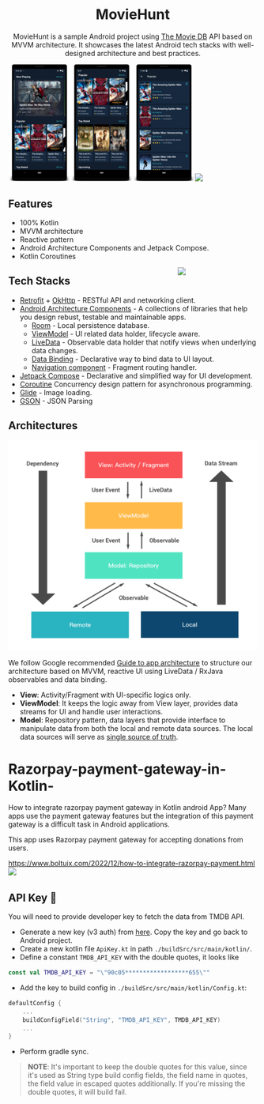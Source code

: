 <h1 align="center">MovieHunt</h1>

<p align="center">
MovieHunt is a sample Android project using <a href="https://www.themoviedb.org/">The Movie DB</a> API based on MVVM architecture. It showcases the latest Android tech stacks with well-designed architecture and best practices.

<img src='art/home.png' width='25%'/><img src = 'art/home2.png' width='25%'/><img src='art/list.png' width='25%'/><img src ='art/movie_detail.png' width='25%'/>

</p>

## Features
* 100% Kotlin
* MVVM architecture
* Reactive pattern
* Android Architecture Components and Jetpack Compose.
* Kotlin Coroutines

<img src="./art/moviehunt-demo.gif" align="right" width="32%"/>

## Tech Stacks
* [Retrofit](http://square.github.io/retrofit/) + [OkHttp](http://square.github.io/okhttp/) - RESTful API and networking client.
* [Android Architecture Components](https://developer.android.com/topic/libraries/architecture) - A collections of libraries that help you design rebust, testable and maintainable apps.
    * [Room](https://developer.android.com/training/data-storage/room) - Local persistence database.
    * [ViewModel](https://developer.android.com/reference/androidx/lifecycle/ViewModel) - UI related data holder, lifecycle aware.
    * [LiveData](https://developer.android.com/topic/libraries/architecture/livedata) - Observable data holder that notify views when underlying data changes.
    * [Data Binding](https://developer.android.com/topic/libraries/data-binding) - Declarative way to bind data to UI layout.
    * [Navigation component](https://developer.android.com/guide/navigation) - Fragment routing handler. 
* [Jetpack Compose](https://developer.android.com/jetpack/compose) - Declarative and simplified way for UI development.
* [Coroutine](https://developer.android.com/kotlin/coroutines) Concurrency design pattern for asynchronous programming.
* [Glide](https://github.com/coil-kt/coil) - Image loading.
* [GSON](https://github.com/bumptech/glide.git) - JSON Parsing

## Architectures

![MVVM](./art/MovieHunt_Architecture.png)

We follow Google recommended [Guide to app architecture](https://developer.android.com/jetpack/guide) to structure our architecture based on MVVM, reactive UI using LiveData / RxJava observables and data binding.

* **View**: Activity/Fragment with UI-specific logics only.
* **ViewModel**: It keeps the logic away from View layer, provides data streams for UI and handle user interactions.
* **Model**: Repository pattern, data layers that provide interface to manipulate data from both the local and remote data sources. The local data sources will serve as [single source of truth](https://en.wikipedia.org/wiki/Single_source_of_truth).

# Razorpay-payment-gateway-in-Kotlin-
How to integrate razorpay payment gateway in Kotlin android App? Many apps use the payment gateway features but the integration of this payment gateway is a difficult task in Android applications. 

This app uses Razorpay payment gateway for accepting donations from users.

https://www.boltuix.com/2022/12/how-to-integrate-razorpay-payment.html
<img border="0" data-original-height="720" data-original-width="1280" src="https://blogger.googleusercontent.com/img/b/R29vZ2xl/AVvXsEgaEeeQrdy-E4r9XUpYBqL1MeDcas2Pfpj7deTPrnw3oIrfuea4v5FYz-UAZiXcYrI2eiKh-XTSde9D95iX09m1s_85TcSkxUNh51lp6ti6DpevCnYAcs8K8SXBQAjv9wwROYyBRNJRotedPRKauUvOnd4pyxdr0jupaVrNbfjmIGxSQm52bpYHzyLR/s16000/razerpay.jpg">

## API Key 🔑
You will need to provide developer key to fetch the data from TMDB API.
* Generate a new key (v3 auth) from [here](https://www.themoviedb.org/settings/api). Copy the key and go back to Android project.
* Create a new kotlin file `ApiKey.kt` in path `./buildSrc/src/main/kotlin/`.
* Define a constant `TMDB_API_KEY` with the double quotes, it looks like

```kotlin
const val TMDB_API_KEY = "\"90c05******************655\""
```

* Add the key to build config in `./buildSrc/src/main/kotlin/Config.kt`:

```kotlin
defaultConfig {
    ...
    buildConfigField("String", "TMDB_API_KEY", TMDB_API_KEY)
    ...
}
```

* Perform gradle sync.

> **NOTE**: It's important to keep the double quotes for this value, since it's used as String type build config fields, the field name in quotes, the field value in escaped quotes additionally. If you're missing the double quotes, it will build fail.

